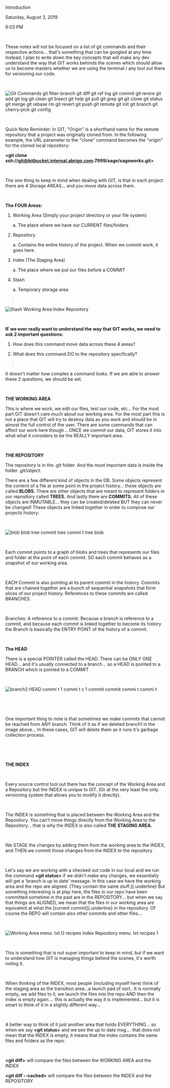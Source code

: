 Introduction

Saturday, August 3, 2019

9:03 PM

 

These notes will not be focused on a list of git commands and their respective actions\... that\'s something that can be googled at any time. Instead, I plan to write down the key concepts that will make any dev understand the way that GIT works behinds the scenes which should allow us to become masters whether we are using the terminal / any tool out there for versioning our code.

 

![Git Commands git filter-branch git diff git ref log git commit git rerere git add git log git clean git bisect git help git pull git grep git git clone git status git merge git rebase rm git revert git push git remote git init git branch git cherry-pick git config ](000_Introduction_000.png)

 

Quick Note Reminder: In GIT, \"Origin\" is a shorthand name for the remote repository that a project was originally cloned from. In the following example, the URL parameter to the \"clone\" command becomes the \"origin\" for the cloned local repository:

**\<git clone ssh://git@bitbucket.internal.abrigo.com:7999/sage/sageworks.git\>**

 

The one thing to keep in mind when dealing with GIT, is that in each project there are 4 Storage AREAS\... and you move data across them.

 

**The FOUR Areas:**

1.  Working Area (Simply your project directory or your file system)

    a.  The place where we have our CURRENT files/folders

2.  Repository

    a.  Contains the entire history of the project. When we commit work, it goes here.

3.  Index (The Staging Area)

    a.  The place where we put our files before a COMMIT

4.  Stash

    a.  Temporary storage area

>  

![Stash Working Area Index Repository ](000_Introduction_001.png)

 

**IF we ever really want to understand the way that GIT works, we need to ask 2 important questions:**

1.  How does this command move data across these 4 areas?

2.  What does this command DO to the repository specifically?

>  

It doesn\'t matter how complex a command looks. If we are able to answer these 2 questions, we should be set.

 

**THE WORKING AREA**

This is where we work, we edit our files, test our code, etc\... For the most part GIT doesn\'t care much about our working area. For the most part this is not a place that GIT will try to destroy data as you work and should be in almost the full control of the user. There are some commands that can affect our work here though\... ONCE we commit our data, GIT stores it into what what it considers to be the REALLY important area.

 

**THE REPOSITORY**

The repository is in the .git folder. And the most important data is inside the folder .git/object.

There are a few different kind of objects in the DB. Some objects represent the content of a file at some point in the project history\... these objects are called **BLOBS.** There are other objects that are meant to represent folders in our repository called **TREES.** And lastly there are **COMMITS.** All of these objects are INMUTABLE\... they can be created/deleted BUT they can never be changed! These objects are linked together in order to compose our projects history:

 

![blob blob tree commit tree commi t tree blob ](000_Introduction_002.png)

 

Each commit points to a graph of blobs and trees that represents our files and folder at the point of each commit. SO each commit behaves as a snapshot of our working area.

 

EACH Commit is also pointing at its parent commit in the history. Commits that are chained together are a bunch of sequential snapshots that form slices of our project history. References to these commits are called BRANCHES.

 

Branches: A reference to a commit. Because a branch is reference to a commit, and because each commit is linked together to become its history the Branch is basically the ENTRY POINT of the history of a commit.

 

**The HEAD**

There is a special POINTER called the HEAD. There can be ONLY ONE HEAD\... and it\'s usually connected to a branch\... so a HEAD is pointed to a BRANCH which is pointed to a COMMIT

 

![branch2 HEAD commi t 1 commi t c 1 commit commit commi t commi t ](000_Introduction_003.png)

 

 

One important thing to note is that sometimes we make commits that cannot be reached from ANY branch. Think of it as if we deleted branch1 in the image above\... In these cases, GIT will delete them as it runs it\'s garbage collection process.

 

 

**THE INDEX**

 

Every source control tool out there has the concept of the Working Area and a Repository but the INDEX is unique to GIT. (Or at the very least the only versioning system that allows you to modify it directly).

 

The INDEX is something that is placed between the Working Area and the Repository. You can\'t move things directly from the Working Area to the Repository\... that is why the INDEX is also called **THE STAGING AREA.**

 

We STAGE the changes by adding them from the working area to the INDEX, and THEN we commit those changes from the INDEX to the repository

 

Let\'s say we are working with a checked out code in our local and we run the command **\<git status\>** if we didn\'t make any changes, we essentially will get a \'branch is up to date\' message. In this case we have the working area and the repo are aligned. [They contain the same stuff.]{.underline} But something interesting is at play here, the files in our repo have been committed sometime in the past are in the REPOSITORY\... but when we say that things are ALIGNED, we mean that the files in our working area are equivalent at what the [current commit]{.underline} in the repository. Of course the REPO will contain also other commits and other files\...

 

![Working Area menu. txt O recipes Index Repository menu. txt recipes 1 ](000_Introduction_004.png)

 

This is something that is not super important to keep in mind, but if we want to understand how GIT is managing things behind the scenes, it\'s worth noting it.

 

When thinking of the INDEX, most people (including myself here) think of the staging area as the transition area\...a launch pad of sort.. It is normally empty, we add files to it, we launch the files into the repo AND then the index is empty again\.... this is actually the way it is implemented\... but it is smart to think of it in a slightly different way\...

 

A better way to think of it just another area that holds EVERYTHING\... so when we say **\<git status\>** and we see the up to date msg\.... that does not mean that the INDEX is empty, it means that the index contains the same files and folders as the repo.

 

**\<git diff\>** will compare the files between the WORKING AREA and the INDEX

**\<git diff \--cached\>** will compare the files between the INDEX and the REPOSITORY

 

 
